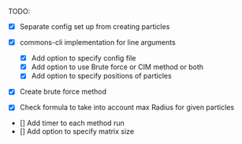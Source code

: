 TODO:

- [x] Separate config set up from creating particles
- [x] commons-cli implementation for line arguments

  - [x] Add option to specify config file
  - [x] Add option to use Brute force or CIM method or both
  - [x] Add option to specify positions of particles

- [x] Create brute force method
- [x] Check formula to take into account max Radius for given particles
- [] Add timer to each method run
- [] Add option to specify matrix size
